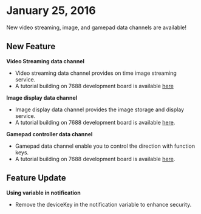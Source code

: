 # January 25, 2016


New video streaming, image, and gamepad data channels are available!

## New Feature

**Video Streaming data channel**

* Video streaming data channel provides on time image streaming service.
* A tutorial building on 7688 development board is available [here](../tutorial/7688_videostreaming_tutorial)

**Image display data channel**

* Image display data channel provides the image storage and display service.
* A tutorial building on 7688 development board is available [here](../tutorial/7688_imagedisplay_tutorial).

**Gamepad controller data channel**

* Gamepad data channel enable you to control the direction with function keys.
* A tutorial building on 7688 development board is available [here](../tutorial/7688_gamepad_tutorial).


## Feature Update

**Using variable in notification**

* Remove the deviceKey in the notification variable to enhance security.

